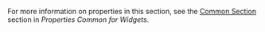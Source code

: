 For more information on properties in this section, see the [Common Section](common-widget-properties#common-properties) section in *Properties Common for Widgets*. 
